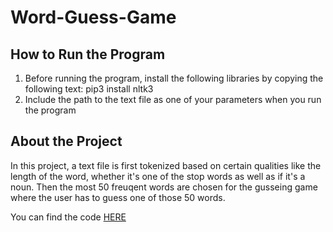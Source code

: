 # Word-Guess-Game

## How to Run the Program
1) Before running the program, install the following libraries by copying the following text:
pip3 install nltk3
2) Include the path to the text file as one of your parameters when you run the program

## About the Project
In this project, a text file is first tokenized based on certain qualities like the length of the word, whether it's one of the stop words as well as if it's a noun. Then the most 50 freuqent words are chosen for the gusseing game where the user has to guess one of those 50 words. 

You can find the code [HERE](/homework2_dxo200006.py)
